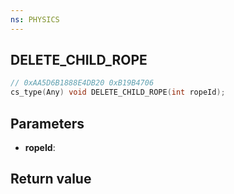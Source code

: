 ```yaml
---
ns: PHYSICS
---
```

## DELETE_CHILD_ROPE

```c
// 0xAA5D6B1888E4DB20 0xB19B4706
cs_type(Any) void DELETE_CHILD_ROPE(int ropeId);
```

## Parameters
* **ropeId**: 

## Return value
